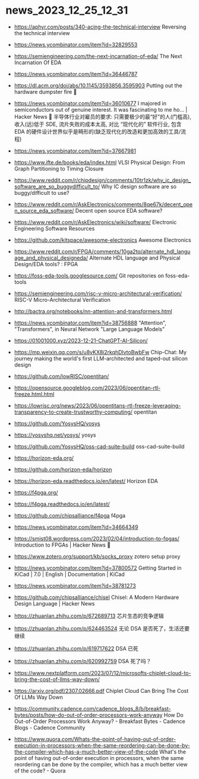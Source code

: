 # news_2023_12_25_12_31

- https://aphyr.com/posts/340-acing-the-technical-interview
  Reversing the technical interview

- https://news.ycombinator.com/item?id=32829553
- https://semiengineering.com/the-next-incarnation-of-eda/
  The Next Incarnation Of EDA

- https://news.ycombinator.com/item?id=36446787
- https://dl.acm.org/doi/abs/10.1145/3593856.3595903
  Putting out the hardware dumpster fire
  🌟

- https://news.ycombinator.com/item?id=36010677
  I majored in semiconductors out of genuine interest. It was fascinating to me ho... | Hacker News
  🌟
  半导体行业对雇员的要求: 只需要极少的最“好”的人(门槛高), 收入(远)低于 SDE, 流片失败的成本太高, 对比 “现代化的” 软件行业, 包含 EDA 的硬件设计世界似乎是畸形的(缺乏现代化的改造和更加高效的工具/流程)

- https://news.ycombinator.com/item?id=37667981
- https://www.ifte.de/books/eda/index.html
  VLSI Physical Design: From Graph Partitioning to Timing Closure

- https://www.reddit.com/r/chipdesign/comments/10tr1zk/why_ic_design_software_are_so_buggydifficult_to/
  Why IC design software are so buggy/difficult to use?
- https://www.reddit.com/r/AskElectronics/comments/8qe67k/decent_open_source_eda_software/
  Decent open source EDA software?
- https://www.reddit.com/r/AskElectronics/wiki/software/
  Electronic Engineering Software Resources
- https://github.com/kitspace/awesome-electronics
  Awesome Electronics
- https://www.reddit.com/r/FPGA/comments/10ga2tq/alternate_hdl_language_and_physical_designeda/
  Alternate HDL language and Physical Design/EDA tools? : FPGA

- https://foss-eda-tools.googlesource.com/
  Git repositories on foss-eda-tools

- https://semiengineering.com/risc-v-micro-architectural-verification/
  RISC-V Micro-Architectural Verification

- http://bactra.org/notebooks/nn-attention-and-transformers.html
- https://news.ycombinator.com/item?id=38756888
  "Attention", "Transformers", in Neural Network "Large Language Models"

- https://01001000.xyz/2023-12-21-ChatGPT-AI-Silicon/
- https://mp.weixin.qq.com/s/u8vKX8i2rkqhDlvtoBwbFw
  Chip-Chat: My journey making the world's first LLM-architected and taped-out silicon design

- https://github.com/lowRISC/opentitan/
- https://opensource.googleblog.com/2023/06/opentitan-rtl-freeze.html.html
- https://lowrisc.org/news/2023/06/opentitans-rtl-freeze-leveraging-transparency-to-create-trustworthy-computing/
  opentitan

- https://github.com/YosysHQ/yosys
- https://yosyshq.net/yosys/
  yosys
- https://github.com/YosysHQ/oss-cad-suite-build
  oss-cad-suite-build

- https://horizon-eda.org/
- https://github.com/horizon-eda/horizon
- https://horizon-eda.readthedocs.io/en/latest/
  Horizon EDA

- https://f4pga.org/
- https://f4pga.readthedocs.io/en/latest/
- https://github.com/chipsalliance/f4pga
  f4pga

- https://news.ycombinator.com/item?id=34664349
- https://smist08.wordpress.com/2023/02/04/introduction-to-fpgas/
  Introduction to FPGAs | Hacker News
  🌟

- https://www.zotero.org/support/kb/socks_proxy
  zotero setup proxy

- https://news.ycombinator.com/item?id=37800572
  Getting Started in KiCad | 7.0 | English | Documentation | KiCad

- https://news.ycombinator.com/item?id=38781273
- https://github.com/chipsalliance/chisel
  Chisel: A Modern Hardware Design Language | Hacker News

- https://zhuanlan.zhihu.com/p/672689713
  芯片生态的竞争逻辑

- https://zhuanlan.zhihu.com/p/624463524
  无论 DSA 是否死了，生活还要继续
- https://zhuanlan.zhihu.com/p/619717622
  DSA 已死
- https://zhuanlan.zhihu.com/p/620992759
  DSA 死了吗？

- https://www.nextplatform.com/2023/07/12/microsofts-chiplet-cloud-to-bring-the-cost-of-llms-way-down/
- https://arxiv.org/pdf/2307.02666.pdf
  Chiplet Cloud Can Bring The Cost Of LLMs Way Down

- https://community.cadence.com/cadence_blogs_8/b/breakfast-bytes/posts/how-do-out-of-order-processors-work-anyway
  How Do Out-of-Order Processors Work Anyway? - Breakfast Bytes - Cadence Blogs - Cadence Community

- https://www.quora.com/Whats-the-point-of-having-out-of-order-execution-in-processors-when-the-same-reordering-can-be-done-by-the-compiler-which-has-a-much-better-view-of-the-code
  What's the point of having out-of-order execution in processors, when the same reordering can be done by the compiler, which has a much better view of the code? - Quora
